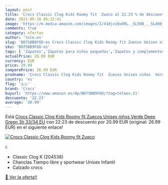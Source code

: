 ```yaml
---
layout: post
title: 'Crocs Classic Clog Kids Roomy fit  Zueco al 22.23 % de descuento'
date: 2021-05-10 06:15:41
image: 'https://m.media-amazon.com/images/I/41djzi0xORL._SL500_._SL400_.jpg'
comments: true
category: ofertas
author: 'tole.es'
slug: 'B07SBB9F6D-es Crocs Classic Clog Kids Roomy fit Zuecos Unisex niños...'
sku: 'B07SBB9F6D-es'
tags: [ 'Zapatos','Zapatos para niños pequeños','Zapatos y complementos','Zuecos y mules para niño','crocs','zuecos', ]
actualPrice: 20.99 EUR
currency: EUR
price: 20.99
comparePrice: 26.99 EUR
prodname: 'Crocs Classic Clog Kids Roomy fit  Zuecos Unisex niños  Verde  Deep Green 3tj   33/34 EU'
country: 'es'
flag: '🇪🇸'
brand: 'Crocs'
buyurl: 'https://www.amazon.es/dp/B07SBB9F6D/?tag=tolees-21'
descuento: '22.23'
average: '20.99'
---
```


Está [Crocs Classic Clog Kids Roomy fit  Zuecos Unisex niños  Verde  Deep Green 3tj   33/34 EU](https://www.amazon.es/dp/B07SBB9F6D/?tag=tolees-21) con 22.23 de descuento por 20.99 EUR (original: 26.99 EUR) en el siguiente enlace!

[![Crocs Classic Clog Kids Roomy fit  Zueco](https://m.media-amazon.com/images/I/41djzi0xORL._SL500_._SL400_.jpg)](https://www.amazon.es/dp/B07SBB9F6D/?tag=tolees-21)

ℹ️:

- Classic Clog K (204536)
- Chanclas Tiempo libre y sportwear Unisex Infantil
- Calzado crocs

[🛒 Ver la oferta!!](https://www.amazon.es/dp/B07SBB9F6D/?tag=tolees-21)
